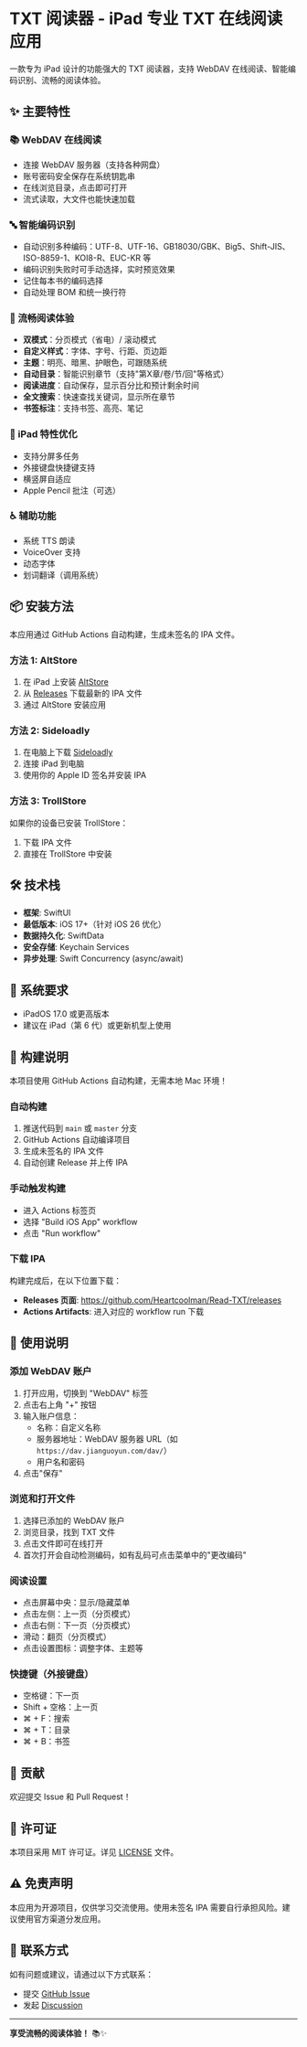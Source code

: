 # TXT 阅读器 - iPad 专业 TXT 在线阅读应用

一款专为 iPad 设计的功能强大的 TXT 阅读器，支持 WebDAV 在线阅读、智能编码识别、流畅的阅读体验。

## ✨ 主要特性

### 📚 WebDAV 在线阅读
- 连接 WebDAV 服务器（支持各种网盘）
- 账号密码安全保存在系统钥匙串
- 在线浏览目录，点击即可打开
- 流式读取，大文件也能快速加载

### 🔤 智能编码识别
- 自动识别多种编码：UTF-8、UTF-16、GB18030/GBK、Big5、Shift-JIS、ISO-8859-1、KOI8-R、EUC-KR 等
- 编码识别失败时可手动选择，实时预览效果
- 记住每本书的编码选择
- 自动处理 BOM 和统一换行符

### 📖 流畅阅读体验
- **双模式**：分页模式（省电）/ 滚动模式
- **自定义样式**：字体、字号、行距、页边距
- **主题**：明亮、暗黑、护眼色，可跟随系统
- **自动目录**：智能识别章节（支持"第X章/卷/节/回"等格式）
- **阅读进度**：自动保存，显示百分比和预计剩余时间
- **全文搜索**：快速查找关键词，显示所在章节
- **书签标注**：支持书签、高亮、笔记

### 🎯 iPad 特性优化
- 支持分屏多任务
- 外接键盘快捷键支持
- 横竖屏自适应
- Apple Pencil 批注（可选）

### ♿️ 辅助功能
- 系统 TTS 朗读
- VoiceOver 支持
- 动态字体
- 划词翻译（调用系统）

## 📦 安装方法

本应用通过 GitHub Actions 自动构建，生成未签名的 IPA 文件。

### 方法 1: AltStore
1. 在 iPad 上安装 [AltStore](https://altstore.io/)
2. 从 [Releases](../../releases) 下载最新的 IPA 文件
3. 通过 AltStore 安装应用

### 方法 2: Sideloadly
1. 在电脑上下载 [Sideloadly](https://sideloadly.io/)
2. 连接 iPad 到电脑
3. 使用你的 Apple ID 签名并安装 IPA

### 方法 3: TrollStore
如果你的设备已安装 TrollStore：
1. 下载 IPA 文件
2. 直接在 TrollStore 中安装

## 🛠 技术栈

- **框架**: SwiftUI
- **最低版本**: iOS 17+（针对 iOS 26 优化）
- **数据持久化**: SwiftData
- **安全存储**: Keychain Services
- **异步处理**: Swift Concurrency (async/await)

## 📱 系统要求

- iPadOS 17.0 或更高版本
- 建议在 iPad（第 6 代）或更新机型上使用

## 🚀 构建说明

本项目使用 GitHub Actions 自动构建，无需本地 Mac 环境！

### 自动构建

1. 推送代码到 `main` 或 `master` 分支
2. GitHub Actions 自动编译项目
3. 生成未签名的 IPA 文件
4. 自动创建 Release 并上传 IPA

### 手动触发构建

- 进入 Actions 标签页
- 选择 "Build iOS App" workflow
- 点击 "Run workflow"

### 下载 IPA

构建完成后，在以下位置下载：
- **Releases 页面**: https://github.com/Heartcoolman/Read-TXT/releases
- **Actions Artifacts**: 进入对应的 workflow run 下载

## 📖 使用说明

### 添加 WebDAV 账户
1. 打开应用，切换到 "WebDAV" 标签
2. 点击右上角 "+" 按钮
3. 输入账户信息：
   - 名称：自定义名称
   - 服务器地址：WebDAV 服务器 URL（如 `https://dav.jianguoyun.com/dav/`）
   - 用户名和密码
4. 点击"保存"

### 浏览和打开文件
1. 选择已添加的 WebDAV 账户
2. 浏览目录，找到 TXT 文件
3. 点击文件即可在线打开
4. 首次打开会自动检测编码，如有乱码可点击菜单中的"更改编码"

### 阅读设置
- 点击屏幕中央：显示/隐藏菜单
- 点击左侧：上一页（分页模式）
- 点击右侧：下一页（分页模式）
- 滑动：翻页（分页模式）
- 点击设置图标：调整字体、主题等

### 快捷键（外接键盘）
- 空格键：下一页
- Shift + 空格：上一页
- ⌘ + F：搜索
- ⌘ + T：目录
- ⌘ + B：书签

## 🤝 贡献

欢迎提交 Issue 和 Pull Request！

## 📄 许可证

本项目采用 MIT 许可证。详见 [LICENSE](LICENSE) 文件。

## ⚠️ 免责声明

本应用为开源项目，仅供学习交流使用。使用未签名 IPA 需要自行承担风险。建议使用官方渠道分发应用。

## 📮 联系方式

如有问题或建议，请通过以下方式联系：
- 提交 [GitHub Issue](../../issues)
- 发起 [Discussion](../../discussions)

---

**享受流畅的阅读体验！** 📚✨

